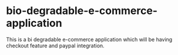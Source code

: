 # bio-degradable-e-commerce-application
This is a bi degradable e-commerce application which will be having checkout feature and paypal integration.
